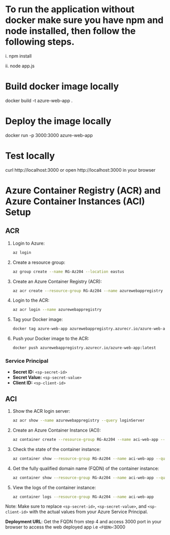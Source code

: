 # To run the application without docker make sure you have npm and node installed, then follow the following steps.

i. npm install

ii. node app.js

# Build docker image locally

docker build -t azure-web-app .

# Deploy the image locally
docker run -p 3000:3000 azure-web-app

# Test locally

curl http://localhost:3000 or open http://localhost:3000 in your browser


# Azure Container Registry (ACR) and Azure Container Instances (ACI) Setup

## ACR

1. Login to Azure:
    ```sh
    az login
    ```

2. Create a resource group:
    ```sh
    az group create --name RG-Az204 --location eastus
    ```

3. Create an Azure Container Registry (ACR):
    ```sh
    az acr create --resource-group RG-Az204 --name azurewebappregistry --sku Basic
    ```

4. Login to the ACR:
    ```sh
    az acr login --name azurewebappregistry
    ```

5. Tag your Docker image:
    ```sh
    docker tag azure-web-app azurewebappregistry.azurecr.io/azure-web-app:latest
    ```

6. Push your Docker image to the ACR:
    ```sh
    docker push azurewebappregistry.azurecr.io/azure-web-app:latest
    ```

### Service Principal

- **Secret ID:** `<sp-secret-id>`
- **Secret Value:** `<sp-secret-value>`
- **Client ID:** `<sp-client-id>`

## ACI

1. Show the ACR login server:
    ```sh
    az acr show --name azurewebappregistry --query loginServer
    ```

2. Create an Azure Container Instance (ACI):
    ```sh
    az container create --resource-group RG-Az204 --name aci-web-app --image azurewebappregistry.azurecr.io/azure-web-app:latest --cpu 1 --memory 1 --registry-login-server azurewebappregistry.azurecr.io --registry-username <sp-client-id> --registry-password <sp-secret-value> --ip-address Public --dns-name-label azurewebappcontainer --ports 3000 --environment-variables PORT=3000
    ```

3. Check the state of the container instance:
    ```sh
    az container show --resource-group RG-Az204 --name aci-web-app --query instanceView.state
    ```

4. Get the fully qualified domain name (FQDN) of the container instance:
    ```sh
    az container show --resource-group RG-Az204 --name aci-web-app --query ipAddress.fqdn
    ```

5. View the logs of the container instance:
    ```sh
    az container logs --resource-group RG-Az204 --name aci-web-app
    ```

Note: Make sure to replace `<sp-secret-id>`, `<sp-secret-value>`, and `<sp-client-id>` with the actual values from your Azure Service Principal.

**Deployment URL**: Get the FQDN from step 4 and access 3000 port in your browser to access the web deployed app i.e `<FQDN>`:3000